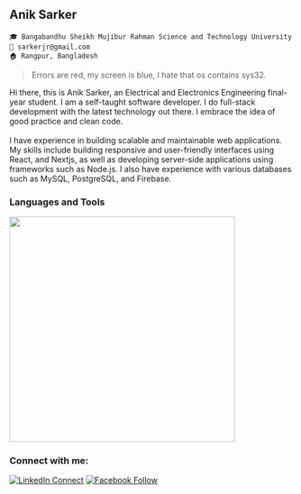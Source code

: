 ## Anik Sarker

`🎓 Bangabandhu Sheikh Mujibur Rahman Science and Technology University`<br/>
`📧 sarkerjr@gmail.com`<br/>
`🏠 Rangpur, Bangladesh`<br/>


> Errors are red, my screen is blue, I hate that os contains sys32.<br/>

Hi there, this is Anik Sarker, an Electrical and Electronics Engineering final-year student. I am a self-taught software developer. I do full-stack development with the latest technology out there. I embrace the idea of good practice and clean code. </br> </br>
I have experience in building scalable and maintainable web applications. My skills include building responsive and user-friendly interfaces using React, and Nextjs, as well as developing server-side applications using frameworks such as Node.js. I also have experience with various databases such as MySQL, PostgreSQL, and Firebase.

### Languages and Tools  
<img width="400" src="https://skillicons.dev/icons?i=js,ts,react,nextjs,nodejs,postgres,prisma,git,bash," />

### Connect with me:
[![LinkedIn Connect](https://img.shields.io/badge/%20-Connect-black?color=14171A&labelColor=212121&logo=linkedin&logoColor=ffffff)](https://www.linkedin.com/in/sarkerjr) 
[![Facebook Follow](https://img.shields.io/badge/%20-Connect-black?color=14171A&labelColor=1976d2&logo=facebook&logoColor=ffffff)](https://www.facebook.com/sarkerjr) 
